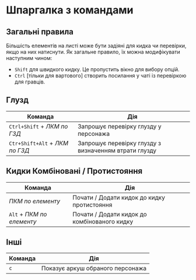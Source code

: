 # Шпаргалка з командами

## Загальні  правила

Більшість елементів на листі може бути задіяні для кидка чи перевірки, якщо на них натиснути.
Як загальне правило, їх можна модифікувати наступним чином:

- `Shift` для швидкого кидку. Це пропустить вікно для вибору опцій.
- `Ctrl` [тільки для вартового] створить посилання у чаті із перевіркою для гравців.

## Глузд

| Команда                        | Дія                                                   |
| ------------------------------ | ----------------------------------------------------- |
| `Ctrl+Shift` + _ЛКМ по ГЗД_    | Запрошує перевірку глузду у персонажа                 |
| `Ctr+Shift+Alt` + _ЛКМ по ГЗД_ | Запрошує перевірку глузду з визначенням втрати глузду |

## Кидки Комбіновані / Протистояння

| Команда                   | Дія                                          |
| ------------------------- | -------------------------------------------- |
| _ПКМ по елементу_         | Почати / Додати кидок до кидку протистояння  |
| `Alt` + _ПКМ по елементу_ | Почати / Додати кидок до комбінованого кидку |

## Інші

| Команда | Дія                              |
| ------- | -------------------------------- |
| `c`     | Показує аркуш обраного персонажа |
